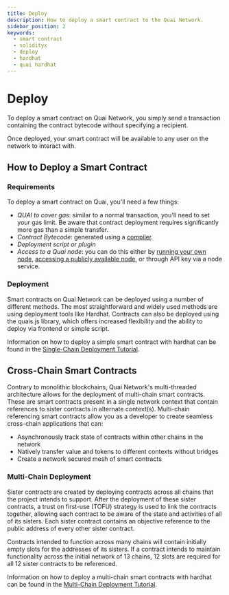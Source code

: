 ```yaml
---
title: Deploy
description: How to deploy a smart contract to the Quai Network.
sidebar_position: 2
keywords:
  - smart contract
  - solidityx
  - deploy
  - hardhat
  - quai hardhat
---
```


# Deploy

To deploy a smart contract on Quai Network, you simply send a transaction containing the contract bytecode without specifying a recipient.

Once deployed, your smart contract will be available to any user on the network to interact with.

## How to Deploy a Smart Contract

### Requirements

To deploy a smart contract on Quai, you'll need a few things:

- _QUAI to cover gas_: similar to a normal transaction, you'll need to set your gas limit. Be aware that contract deployment requires significantly more gas than a simple transfer.
- _Contract Bytecode_: generated using a [compiler](https://www.alchemy.com/overviews/solidity-compiler).
- _Deployment script or plugin_
- _Access to a Quai node_: you can do this either by [running your own node](/participate/node/run-a-node.md), [accessing a publicly available node](/develop/networks.md), or through API key via a node service.

### Deployment

Smart contracts on Quai Network can be deployed using a number of different methods. The most straightforward and widely used methods are using deployment tools like Hardhat. Contracts can also be deployed using the quais.js library, which offers increased flexibility and the ability to deploy via frontend or simple script.

Information on how to deploy a simple smart contract with hardhat can be found in the [Single-Chain Deployment Tutorial](/develop/tutorials/single-chain.md).

## Cross-Chain Smart Contracts

Contrary to monolithic blockchains, Quai Network's multi-threaded architecture allows for the deployment of multi-chain smart contracts. These are smart contracts present in a single network context that contain references to sister contracts in alternate context(s). Multi-chain referencing smart contracts allow you as a developer to create seamless cross-chain applications that can:

- Asynchronously track state of contracts within other chains in the network
- Natively transfer value and tokens to different contexts without bridges
- Create a network secured mesh of smart contracts

### Multi-Chain Deployment

Sister contracts are created by deploying contracts across all chains that the project intends to support. After the deployment of these sister contracts, a trust on first-use (TOFU) strategy is used to link the contracts together, allowing each contract to be aware of the state and activities of all of its sisters. Each sister contract contains an objective reference to the public address of every other sister contract.

Contracts intended to function across many chains will contain initially empty slots for the addresses of its sisters. If a contract intends to maintain functionality across the initial network of 13 chains, 12 slots are required for all 12 sister contracts to be referenced.

Information on how to deploy a multi-chain smart contracts with hardhat can be found in the [Multi-Chain Deployment Tutorial](/develop/tutorials/multi-chain.md).
